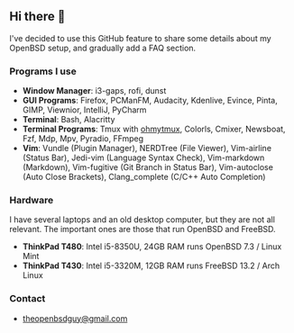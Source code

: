 ## Hi there 👋

I've decided to use this GitHub feature to share some details about my OpenBSD setup, and gradually add a FAQ section.

### Programs I use

- **Window Manager**: i3-gaps, rofi, dunst
- **GUI Programs**: Firefox, PCManFM, Audacity, Kdenlive, Evince, Pinta, GIMP, Viewnior, IntelliJ, PyCharm
- **Terminal**: Bash, Alacritty
- **Terminal Programs**: Tmux with [ohmytmux](https://github.com/gpakosz/.tmux), Colorls, Cmixer, Newsboat, Fzf, Mdp, Mpv, Pyradio, FFmpeg
- **Vim**: Vundle (Plugin Manager), NERDTree (File Viewer), Vim-airline (Status Bar), Jedi-vim (Language Syntax Check), Vim-markdown (Markdown), Vim-fugitive (Git Branch in Status Bar), Vim-autoclose (Auto Close Brackets), Clang_complete (C/C++ Auto Completion)

### Hardware

I have several laptops and an old desktop computer, but they are not all relevant. The important ones are those that run OpenBSD and FreeBSD.

- **ThinkPad T480**: Intel i5-8350U, 24GB RAM runs OpenBSD 7.3 / Linux Mint
- **ThinkPad T430**: Intel i5-3320M, 12GB RAM runs FreeBSD 13.2 / Arch Linux

### Contact

- <theopenbsdguy@gmail.com>
